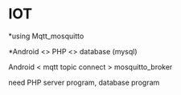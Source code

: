 # IOT 
*using Mqtt_mosquitto

*Android <> PHP <>  database (mysql)

Android < mqtt topic connect > mosquitto_broker

need PHP server program, database program
